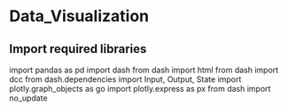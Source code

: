 # Data_Visualization

## Import required libraries
import pandas as pd import dash from dash import html from dash import dcc from dash.dependencies import Input, Output, State import plotly.graph_objects as go import plotly.express as px from dash import no_update
